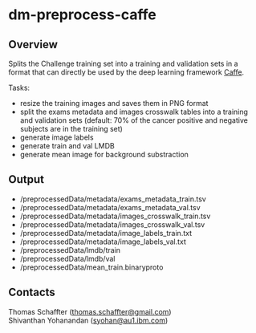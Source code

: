 # dm-preprocess-caffe
## Overview
Splits the Challenge training set into a training and validation sets in a format that can directly be used by the deep learning framework [Caffe](http://caffe.berkeleyvision.org/).

Tasks:
- resize the training images and saves them in PNG format
- split the exams metadata and images crosswalk tables into a training and validation sets (default: 70% of the cancer positive and negative subjects are in the training set)
- generate image labels
- generate train and val LMDB
- generate mean image for background substraction

## Output
- /preprocessedData/metadata/exams_metadata_train.tsv
- /preprocessedData/metadata/exams_metadata_val.tsv
- /preprocessedData/metadata/images_crosswalk_train.tsv
- /preprocessedData/metadata/images_crosswalk_val.tsv
- /preprocessedData/metadata/image_labels_train.txt
- /preprocessedData/metadata/image_labels_val.txt
- /preprocessedData/lmdb/train
- /preprocessedData/lmdb/val
- /preprocessedData/mean_train.binaryproto

## Contacts
Thomas Schaffter (thomas.schaffter@gmail.com)  
Shivanthan Yohanandan (syohan@au1.ibm.com)
